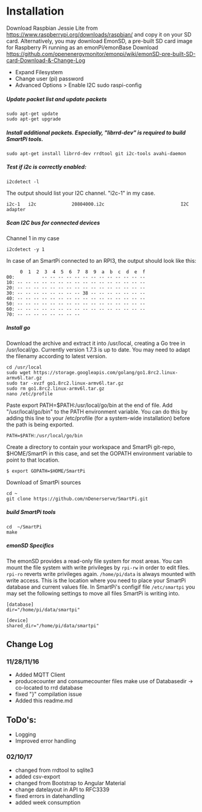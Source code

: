 # Installation
Download Raspbian Jessie Lite from https://www.raspberrypi.org/downloads/raspbian/ and copy it on your SD card.
Alternatively, you may download EmonSD, a pre-built SD card image for Raspberry Pi running as an emonPi/emonBase
Download https://github.com/openenergymonitor/emonpi/wiki/emonSD-pre-built-SD-card-Download-&-Change-Log

* Expand Filesystem
* Change user (pi) password
* Advanced Options > Enable I2C
	sudo raspi-config 

##### Update packet list and update packets

    sudo apt-get update
    sudo apt-get upgrade

##### Install additional packets. Especially, "librrd-dev" is required to build SmartPi tools.

    sudo apt-get install librrd-dev rrdtool git i2c-tools avahi-daemon

##### Test if i2c is correctly enabled:

    i2cdetect -l

The output should list your I2C channel. "i2c-1" in my case.

    i2c-1   i2c             20804000.i2c                            I2C adapter

##### Scan I2C bus for connected devices
Channel 1 in my case

    i2cdetect -y 1

In case of an SmartPi connected to an RPI3, the output should look like this:

		 0  1  2  3  4  5  6  7  8  9  a  b  c  d  e  f
	00:          -- -- -- -- -- -- -- -- -- -- -- -- --
	10: -- -- -- -- -- -- -- -- -- -- -- -- -- -- -- --
	20: -- -- -- -- -- -- -- -- -- -- -- -- -- -- -- --
	30: -- -- -- -- -- -- -- -- 38 -- -- -- -- -- -- --
	40: -- -- -- -- -- -- -- -- -- -- -- -- -- -- -- --
	50: -- -- -- -- -- -- -- -- -- -- -- -- -- -- -- --
	60: -- -- -- -- -- -- -- -- -- -- -- -- -- -- -- --
	70: -- -- -- -- -- -- -- --
	
##### Install go
Download the archive and extract it into /usr/local, creating a Go tree in /usr/local/go.
Currently version 1.7.3 is up to date. You may need to adapt the filenamy according to latest version.
	
    cd /usr/local
    sudo wget https://storage.googleapis.com/golang/go1.8rc2.linux-armv6l.tar.gz
    sudo tar -xvzf go1.8rc2.linux-armv6l.tar.gz
    sudo rm go1.8rc2.linux-armv6l.tar.gz
    nano /etc/profile

Paste export PATH=$PATH:/usr/local/go/bin at the end of file.
Add "/usr/local/go/bin" to the PATH environment variable.
You can do this by adding this line to your /etc/profile (for a system-wide installation) before the path is being exported.

    PATH=$PATH:/usr/local/go/bin

Create a directory to contain your workspace and SmartPi git-repo, $HOME/SmartPi in this case,
and set the GOPATH environment variable to point to that location.

    $ export GOPATH=$HOME/SmartPi

Download of SmartPi sources

    cd ~
    git clone https://github.com/nDenerserve/SmartPi.git

##### build SmartPi tools
	cd  ~/SmartPi
	make

##### emonSD Specifics
The emonSD provides a read-only file system for most areas.
You can mount the file system with write privileges by ```rpi-rw``` in order to edit files.
```rpi-ro``` reverts write privileges again. ```/home/pi/data``` is always mounted with write access.
This is the location where you need to place your SmartPi database and current values file.
In SmartPi's configif file ```/etc/smartpi``` you may set the following settings to move all files SmartPi is writing into.

    [database]
    dir="/home/pi/data/smartpi"
    
    [device]
    shared_dir="/home/pi/data/smartpi"



## Change Log

### 11/28/11/16
 * Added MQTT Client
 * producecounter and consumecounter files make use of Databasedir -> co-located to rrd database
 * fixed "}" compilation issue
 * Added this readme.md
 
## ToDo's:
   * Logging
   * Improved error handling

### 02/10/17
 * changed from rrdtool to sqlite3
 * added csv-export
 * changed from Bootstrap to Angular Material
 * change datelayout in API to RFC3339
 * fixed errors in datehandling
 * added week consumption
